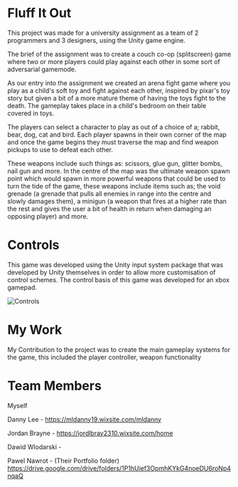 # Fluff It Out
This project was made for a university assignment as a team of 2 programmers and 3 designers, using the Unity game engine.

The brief of the assignment was to create a couch co-op (splitscreen) game where two or more players could play against each other in some sort of adversarial gamemode. 

As our entry into the assignment we created an arena fight game where you play as a child's soft toy and fight against each other, inspired by pixar's toy story but given a bit of a more mature theme of having the toys fight to the death. The gameplay takes place in a child's bedroom on their table covered in toys.

The players can select a character to play as out of a choice of a; rabbit, bear, dog, cat and bird. Each player spawns in their own corner of the map and once the game begins they must traverse the map and find weapon pickups to use to defeat each other. 

These weapons include such things as: scissors, glue gun, glitter bombs, nail gun and more. In the centre of the map was the ultimate weapon spawn point which would spawn in more powerful weapons that could be used to turn the tide of the game, these weapons include items such as; the void grenade (a grenade that pulls all enemies in range into the centre and slowly damages them), a minigun (a weapon that fires at a higher rate than the rest and gives the user a bit of health in return when damaging an opposing player) and more.

# Controls
This game was developed using the Unity input system package that was developed by Unity themselves in order to allow more customisation of control schemes. 
The control basis of this game was developed for an xbox gamepad.

![Controls](https://user-images.githubusercontent.com/71353999/157933885-56bb1279-1460-46ab-b703-aa16446a2487.png)



# My Work
My Contribution to the project was to create the main gameplay systems for the game, this included the player controller, weapon functionality

# Team Members
Myself

Danny Lee - https://mldanny19.wixsite.com/mldanny

Jordan Brayne - https://jordlbray2310.wixsite.com/home

Dawid Wlodarski - 

Pawel Nawrot - (Their Portfolio folder) https://drive.google.com/drive/folders/1P1hUief3OpmhKYkG4noeDU6roNp4nqaQ
